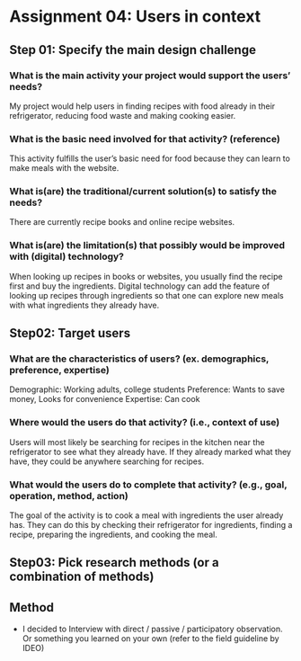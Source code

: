 # Assignment 04: Users in context
## Step 01: Specify the main design challenge 
### What is the main activity your project would support the users’ needs?
My project would help users in finding recipes with food already in their refrigerator, reducing food waste and making cooking easier.
### What is the basic need involved for that activity? (reference)
This activity fulfills the user’s basic need for food because they can learn to make meals with the website. 
### What is(are) the traditional/current solution(s) to satisfy the needs?
There are currently recipe books and online recipe websites.
### What is(are) the limitation(s) that possibly would be improved with (digital) technology?
When looking up recipes in books or websites, you usually find the recipe first and buy the ingredients. Digital technology can add the feature of looking up recipes through ingredients so that one can explore new meals with what ingredients they already have.

## Step02: Target users 
### What are the characteristics of users? (ex. demographics, preference, expertise) 
Demographic: Working adults, college students
Preference: Wants to save money, Looks for convenience
Expertise: Can cook
### Where would the users do that activity? (i.e., context of use)
Users will most likely be searching for recipes in the kitchen near the refrigerator to see what they already have. If they already marked what they have, they could be anywhere searching for recipes.
### What would the users do to complete that activity? (e.g., goal, operation, method, action)
The goal of the activity is to cook a meal with ingredients the user already has. They can do this by checking their refrigerator for ingredients, finding a recipe, preparing the ingredients, and cooking the meal.

## Step03: Pick research methods (or a combination of methods) 
## Method
- I decided to 
Interview with direct / passive / participatory observation.
Or something you learned on your own (refer to the field guideline by IDEO)
